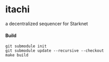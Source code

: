 # itachi
a decentralized sequencer for Starknet

#### Build
```shell
git submodule init
git submodule update --recursive --checkout
make build
```